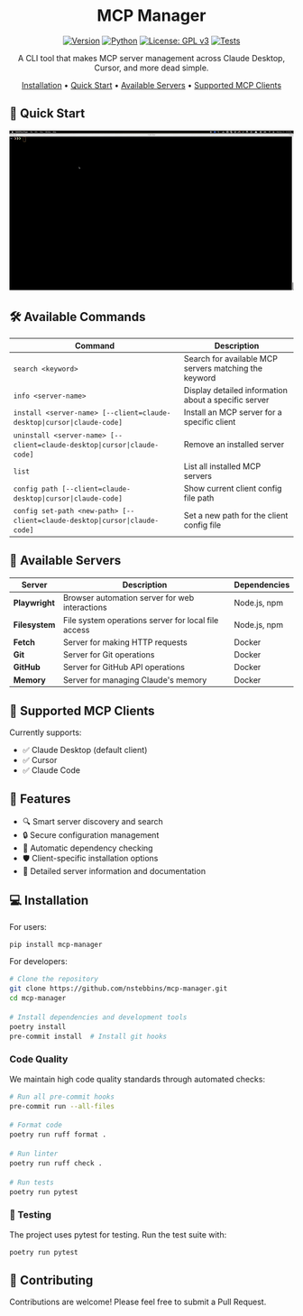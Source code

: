 <div align="center">

# MCP Manager

[![Version](https://img.shields.io/badge/version-0.1.1-blue.svg)](https://pypi.org/project/mcp-manager/)
[![Python](https://img.shields.io/badge/python-^3.9-blue.svg)](https://www.python.org/downloads/)
[![License: GPL v3](https://img.shields.io/badge/License-GPLv3-blue.svg)](https://www.gnu.org/licenses/gpl-3.0)
[![Tests](https://github.com/nstebbins/mcp-manager/actions/workflows/test.yml/badge.svg)](https://github.com/nstebbins/mcp-manager/actions/workflows/test.yml)

A CLI tool that makes MCP server management across Claude Desktop, Cursor, and more dead simple.

[Installation](#-installation) • [Quick Start](#-quick-start) • [Available Servers](#-available-servers) • [Supported MCP Clients](#-supported-mcp-clients)

</div>

## 🚀 Quick Start

![MCP Manager Demo](docs/mcp-manager-demo.gif)

## 🛠️ Available Commands

| Command | Description |
|---------|-------------|
| `search <keyword>` | Search for available MCP servers matching the keyword |
| `info <server-name>` | Display detailed information about a specific server |
| `install <server-name> [--client=claude-desktop\|cursor\|claude-code]` | Install an MCP server for a specific client |
| `uninstall <server-name> [--client=claude-desktop\|cursor\|claude-code]` | Remove an installed server |
| `list` | List all installed MCP servers |
| `config path [--client=claude-desktop\|cursor\|claude-code]` | Show current client config file path |
| `config set-path <new-path> [--client=claude-desktop\|cursor\|claude-code]` | Set a new path for the client config file |

## 🔌 Available Servers

| Server | Description | Dependencies |
|--------|-------------|--------------|
| **Playwright** | Browser automation server for web interactions | Node.js, npm |
| **Filesystem** | File system operations server for local file access | Node.js, npm |
| **Fetch** | Server for making HTTP requests | Docker |
| **Git** | Server for Git operations | Docker |
| **GitHub** | Server for GitHub API operations | Docker |
| **Memory** | Server for managing Claude's memory | Docker |

## 👥 Supported MCP Clients

Currently supports:
- ✅ Claude Desktop (default client)
- ✅ Cursor
- ✅ Claude Code

## 🎯 Features

- 🔍 Smart server discovery and search
- 🔒 Secure configuration management
- 🔄 Automatic dependency checking
- 🛡️ Client-specific installation options
- 📝 Detailed server information and documentation

## 💻 Installation

For users:
```bash
pip install mcp-manager
```

For developers:
```bash
# Clone the repository
git clone https://github.com/nstebbins/mcp-manager.git
cd mcp-manager

# Install dependencies and development tools
poetry install
pre-commit install  # Install git hooks
```

### Code Quality

We maintain high code quality standards through automated checks:

```bash
# Run all pre-commit hooks
pre-commit run --all-files

# Format code
poetry run ruff format .

# Run linter
poetry run ruff check .

# Run tests
poetry run pytest
```

### 🧪 Testing

The project uses pytest for testing. Run the test suite with:

```bash
poetry run pytest
```

## 🤝 Contributing

Contributions are welcome! Please feel free to submit a Pull Request.
